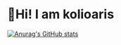 # :wave:Hi! I am kolioaris

[![Anurag's GitHub stats](https://github-readme-stats.vercel.app/api?username=kolioaris&hide=prs&show=prs_merged&show_icons=true&theme=dark&icon_color=bdbdbd)](https://github.com/anuraghazra/github-readme-stats)
